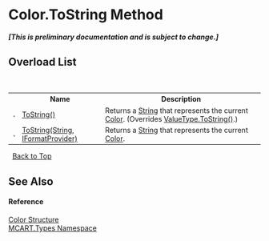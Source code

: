 # Color.ToString Method 
 _**\[This is preliminary documentation and is subject to change.\]**_


## Overload List
&nbsp;<table><tr><th></th><th>Name</th><th>Description</th></tr><tr><td>![Public method](media/pubmethod.gif "Public method")</td><td><a href="c5a0bc9e-3e94-80b2-7da5-b743d86a3665">ToString()</a></td><td>
Returns a <a href="http://msdn2.microsoft.com/es-es/library/s1wwdcbf" target="_blank">String</a> that represents the current <a href="b2f59482-b5b7-a7aa-b3e0-1a7c0ef43382">Color</a>.
 (Overrides <a href="http://msdn2.microsoft.com/es-es/library/wb77sz3h" target="_blank">ValueType.ToString()</a>.)</td></tr><tr><td>![Public method](media/pubmethod.gif "Public method")</td><td><a href="c9b99bb8-a326-dc21-46a0-c3c43610d9c3">ToString(String, IFormatProvider)</a></td><td>
Returns a <a href="http://msdn2.microsoft.com/es-es/library/s1wwdcbf" target="_blank">String</a> that represents the current <a href="b2f59482-b5b7-a7aa-b3e0-1a7c0ef43382">Color</a>.</td></tr></table>&nbsp;
<a href="#color.tostring-method">Back to Top</a>

## See Also


#### Reference
<a href="b2f59482-b5b7-a7aa-b3e0-1a7c0ef43382">Color Structure</a><br /><a href="c5168ca1-3831-8d0b-91b8-6ec8e54f9c51">MCART.Types Namespace</a><br />